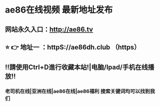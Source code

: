 # ae86在线视频 最新地址发布 
## 网站永久入口：http://ae86.tv         
## ⭐️ 👉 地址一 ：httpS://ae86dh.club  （https）
## ‼️請使用Ctrl+D進行收藏本站!|电脑/Ipad/手机在线播放‼️
### 老司机在线|亚洲在线|ae86在线|ae86福利  搜索关键词均可以找到我们

